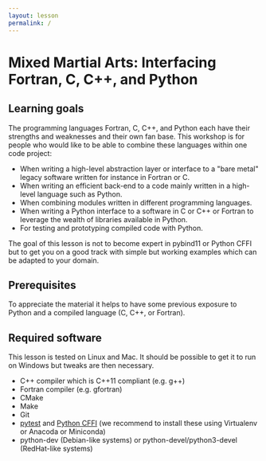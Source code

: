 ```yaml
---
layout: lesson
permalink: /
---
```


# Mixed Martial Arts: Interfacing Fortran, C, C++, and Python


## Learning goals

The programming languages Fortran, C, C++, and Python each have their strengths
and weaknesses and their own fan base. This workshop is for people who would
like to be able to combine these languages within one code project:

- When writing a high-level abstraction layer or interface to a "bare metal"
  legacy software written for instance in Fortran or C.
- When writing an efficient back-end to a code mainly written in a high-level
  language such as Python.
- When combining modules written in different programming languages.
- When writing a Python interface to a software in C or C++ or Fortran to
  leverage the wealth of libraries available in Python.
- For testing and prototyping compiled code with Python.

The goal of this lesson is not to become expert in pybind11 or Python CFFI but
to get you on a good track with simple but working examples which can be
adapted to your domain.


## Prerequisites

To appreciate the material it helps to have some previous exposure to Python
and a compiled language (C, C++, or Fortran).


## Required software

This lesson is tested on Linux and Mac.
It should be possible to get it to run on Windows but tweaks are then necessary.

- C++ compiler which is C++11 compliant (e.g. g++)
- Fortran compiler (e.g. gfortran)
- CMake
- Make
- Git
- [pytest](https://pytest.org) and [Python CFFI](https://cffi.readthedocs.io)
  (we recommend to install these using Virtualenv or Anacoda or Miniconda)
- python-dev (Debian-like systems) or python-devel/python3-devel (RedHat-like systems)
